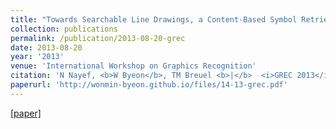 ```yaml
---
title: "Towards Searchable Line Drawings, a Content-Based Symbol Retrieval Approach with Variable Query Complexity"
collection: publications
permalink: /publication/2013-08-20-grec
date: 2013-08-20
year: '2013'
venue: 'International Workshop on Graphics Recognition'
citation: 'N Nayef, <b>W Byeon</b>, TM Breuel <b>|</b>  <i>GREC 2013</i>'
paperurl: 'http://wonmin-byeon.github.io/files/14-13-grec.pdf'
---
```

[[paper]](http://wonmin-byeon.github.io/files/14-13-grec.pdf)
